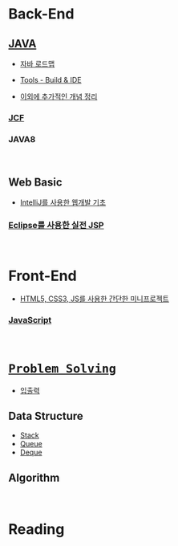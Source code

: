 # Back-End

## [JAVA](https://github.com/Com-Sun/study-java)

- [자바 로드맵](./Back-End/studyJava/javaRoadmap.md)

- [Tools - Build & IDE](./Back-End/studyJava/build_IDE.md)

- [이외에 추가적인 개념 정리](./Back-End/studyJava/개념)

### [JCF](https://github.com/Com-Sun/ThinkDataStructures)

### JAVA8

<br>

## Web Basic

* [IntelliJ를 사용한 웹개발 기초](https://github.com/Com-Sun/study-intellij)

### [Eclipse를 사용한 실전 JSP](https://github.com/Com-Sun/study-jsp)



<br>

# Front-End

* [HTML5, CSS3, JS를 사용한 간단한 미니프로젝트](https://github.com/Com-Sun/js-mini-project)

### [JavaScript](/Front-End/study-javascript/README.md)



<br>

# [`Problem Solving`](https://github.com/Com-Sun/problem-solving)

- [입출력](./problemSolving/입출력.md)

## Data Structure

- [Stack](https://github.com/Com-Sun/problem-solving/tree/master/src/dataStructure/stack)
- [Queue](https://github.com/Com-Sun/problem-solving/tree/master/src/dataStructure/queue)
- [Deque](https://github.com/Com-Sun/problem-solving/tree/master/src/dataStructure/deque)

## Algorithm

<br>


# Reading